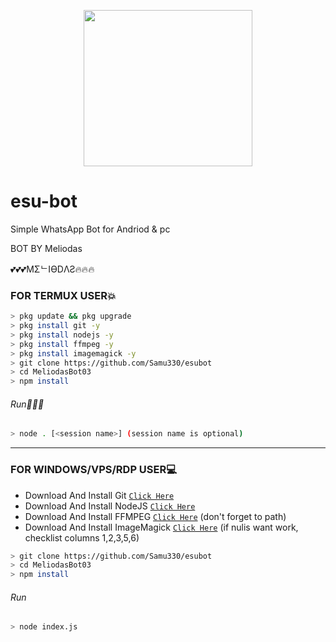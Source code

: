 <p align="center">
<img src="https://c.tenor.com/ydB-bVb1KAwAAAAC/meliodas-the-seven-deadly-sins.gif" width="270" height="250"/>
</p>

# esu-bot
Simple WhatsApp Bot for Andriod & pc

BOT BY Meliodas

💕💕💕MΣᄂIӨDΛƧ🔥🔥🔥

### FOR TERMUX USER💥
```bash
> pkg update && pkg upgrade
> pkg install git -y
> pkg install nodejs -y
> pkg install ffmpeg -y
> pkg install imagemagick -y
> git clone https://github.com/Samu330/esubot
> cd MeliodasBot03
> npm install
```
###### Run🏃🏻‍♂️
```bash
> node . [<session name>] (session name is optional)
```

---------

### FOR WINDOWS/VPS/RDP USER💻
* Download And Install Git [`Click Here`](https://git-scm.com/downloads) <br>
* Download And Install NodeJS [`Click Here`](https://nodejs.org/en/download) <br>
* Download And Install FFMPEG [`Click Here`](https://ffmpeg.org/download.html) (don't forget to path) 
* Download And Install ImageMagick [`Click Here`](https://imagemagick.org/script/download.php) (if nulis want work,  checklist columns 1,2,3,5,6) 
```bash
> git clone https://github.com/Samu330/esubot
> cd MeliodasBot03
> npm install
```
###### Run
```bash
> node index.js
```
